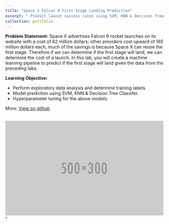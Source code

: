 ```yaml
---
title: "Space X Falcon 9 First Stage Landing Prediction"
excerpt: " Predict launch success rates using SVM, KNN & Decision Tree Classifer models." 
collection: portfolio
---
```


**Problem Statement:**
Space X advertises Falcon 9 rocket launches on its website with a cost of 62 million dollars; other providers cost upward of 165 million dollars each, much of the savings is because Space X can reuse the first stage. Therefore if we can determine if the first stage will land, we can determine the cost of a launch. In this lab, you will create a machine learning pipeline to predict if the first stage will land given the data from the preceding labs.

**Learning Objective:**
<ul>
<li>Perform exploratory data analysis and determine training labels</li>
<li>Model prediction using SVM, KNN & Decision Tree Classifer.</li>
<li>Hyperparameter tuning for the above models.</li>
</ul>

More: [View on github](https://github.com/Coolinglass/Applied-Data-Science-Capstone/blob/main/SpaceX_Machine%20Learning%20Prediction_Part_5.ipynb)

<br/><img src='/images/500x300.png'>"
